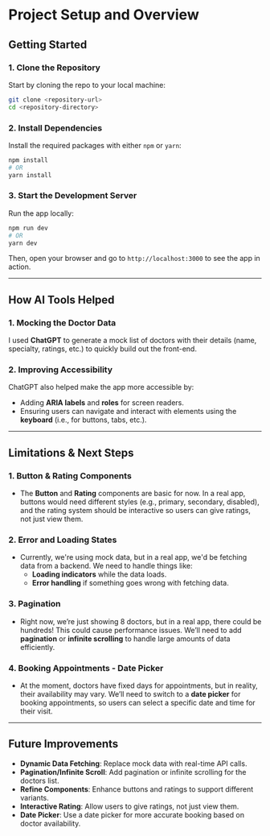 # Project Setup and Overview

## Getting Started

### 1. Clone the Repository

Start by cloning the repo to your local machine:

```bash
git clone <repository-url>
cd <repository-directory>
```

### 2. Install Dependencies

Install the required packages with either `npm` or `yarn`:

```bash
npm install
# OR
yarn install
```

### 3. Start the Development Server

Run the app locally:

```bash
npm run dev
# OR
yarn dev
```

Then, open your browser and go to `http://localhost:3000` to see the app in action.

---

## How AI Tools Helped

### 1. **Mocking the Doctor Data**

I used **ChatGPT** to generate a mock list of doctors with their details (name, specialty, ratings, etc.) to quickly build out the front-end.

### 2. **Improving Accessibility**

ChatGPT also helped make the app more accessible by:

- Adding **ARIA labels** and **roles** for screen readers.
- Ensuring users can navigate and interact with elements using the **keyboard** (i.e., for buttons, tabs, etc.).

---

## Limitations & Next Steps

### 1. **Button & Rating Components**

- The **Button** and **Rating** components are basic for now. In a real app, buttons would need different styles (e.g., primary, secondary, disabled), and the rating system should be interactive so users can give ratings, not just view them.

### 2. **Error and Loading States**

- Currently, we're using mock data, but in a real app, we'd be fetching data from a backend. We need to handle things like:
  - **Loading indicators** while the data loads.
  - **Error handling** if something goes wrong with fetching data.

### 3. **Pagination**

- Right now, we’re just showing 8 doctors, but in a real app, there could be hundreds! This could cause performance issues. We’ll need to add **pagination** or **infinite scrolling** to handle large amounts of data efficiently.

### 4. **Booking Appointments - Date Picker**

- At the moment, doctors have fixed days for appointments, but in reality, their availability may vary. We’ll need to switch to a **date picker** for booking appointments, so users can select a specific date and time for their visit.

---

## Future Improvements

- **Dynamic Data Fetching**: Replace mock data with real-time API calls.
- **Pagination/Infinite Scroll**: Add pagination or infinite scrolling for the doctors list.
- **Refine Components**: Enhance buttons and ratings to support different variants.
- **Interactive Rating**: Allow users to give ratings, not just view them.
- **Date Picker**: Use a date picker for more accurate booking based on doctor availability.
